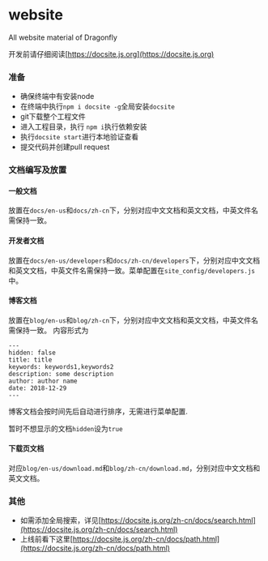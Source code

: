 # website
All website material  of Dragonfly

开发前请仔细阅读[https://docsite.js.org](https://docsite.js.org)

### 准备

+ 确保终端中有安装node
+ 在终端中执行`npm i docsite -g`全局安装`docsite`
+ git下载整个工程文件
+ 进入工程目录，执行 `npm i`执行依赖安装
+ 执行`docsite start`进行本地验证查看
+ 提交代码并创建pull request

### 文档编写及放置

#### 一般文档

放置在`docs/en-us`和`docs/zh-cn`下，分别对应中文文档和英文文档，中英文件名需保持一致。

#### 开发者文档

放置在`docs/en-us/developers`和`docs/zh-cn/developers`下，分别对应中文文档和英文文档，中英文件名需保持一致。菜单配置在`site_config/developers.js`中。

#### 博客文档

放置在`blog/en-us`和`blog/zh-cn`下，分别对应中文文档和英文文档，中英文件名需保持一致。
内容形式为
```
---
hidden: false
title: title
keywords: keywords1,keywords2
description: some description
author: author name
date: 2018-12-29
---
```
博客文档会按时间先后自动进行排序，无需进行菜单配置.

暂时不想显示的文档`hidden`设为`true`

#### 下载页文档

对应`blog/en-us/download.md`和`blog/zh-cn/download.md`，分别对应中文文档和英文文档。

### 其他

+ 如需添加全局搜索，详见[https://docsite.js.org/zh-cn/docs/search.html](https://docsite.js.org/zh-cn/docs/search.html)
+ 上线前看下这里[https://docsite.js.org/zh-cn/docs/path.html](https://docsite.js.org/zh-cn/docs/path.html)



